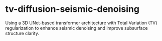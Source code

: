 # tv-diffusion-seismic-denoising
Using a 3D UNet-based transformer architecture with Total Variation (TV) regularization to enhance seismic denoising and improve subsurface structure clarity.
